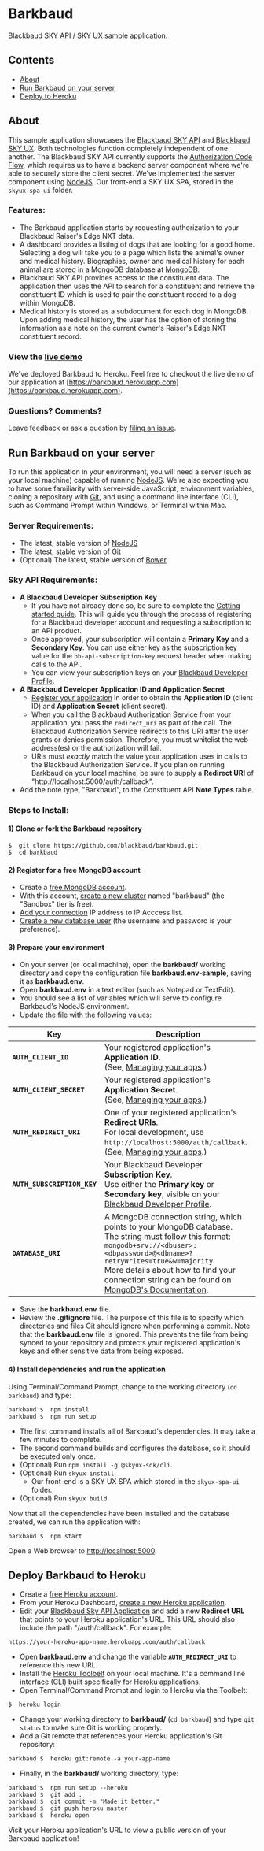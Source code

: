 # Barkbaud

Blackbaud SKY API / SKY UX sample application.

## Contents
- [About](#about)
- [Run Barkbaud on your server](#getting-started)
- [Deploy to Heroku](#deploy)

<h2 id="about">About</h2>

This sample application showcases the [Blackbaud SKY API](https://developer.blackbaud.com/skyapi/) and [Blackbaud SKY UX](http://developer.blackbaud.com/skyux). Both technologies function completely independent of one another.  The Blackbaud SKY API currently supports the [Authorization Code Flow](https://developer.blackbaud.com/skyapi/docs/authorization/auth-code-flow), which requires us to have a backend server component where we're able to securely store the client secret. We've implemented the server component using [NodeJS](https://nodejs.org/).  Our front-end a SKY UX SPA, stored in the `skyux-spa-ui` folder.

### Features:
- The Barkbaud application starts by requesting authorization to your Blackbaud Raiser's Edge NXT data.
- A dashboard provides a listing of dogs that are looking for a good home. Selecting a dog will take you to a page which lists the animal's owner and medical history. Biographies, owner and medical history for each animal are stored in a MongoDB database at [MongoDB](https://www.mongodb.com/).
- Blackbaud SKY API provides access to the constituent data. The application then uses the API to search for a constituent and retrieve the constituent ID which is used to pair the constituent record to a dog within MongoDB.
- Medical history is stored as a subdocument for each dog in MongoDB. Upon adding medical history, the user has the option of storing the information as a note on the current owner's Raiser's Edge NXT constituent record.

### View the [live demo](https://barkbaud.herokuapp.com)
We've deployed Barkbaud to Heroku. Feel free to checkout the live demo of our application at [https://barkbaud.herokuapp.com](https://barkbaud.herokuapp.com).

### Questions? Comments?
Leave feedback or ask a question by [filing an issue](https://github.com/blackbaud/barkbaud/issues).

<h2 id="getting-started">Run Barkbaud on your server</h2>

To run this application in your environment, you will need a server (such as your local machine) capable of running [NodeJS](https://nodejs.org/). We're also expecting you to have some familiarity with server-side JavaScript, environment variables, cloning a repository with [Git](https://git-scm.com/downloads), and using a command line interface (CLI), such as Command Prompt within Windows, or Terminal within Mac.

### Server Requirements:

- The latest, stable version of [NodeJS](https://nodejs.org/)
- The latest, stable version of [Git](https://git-scm.com/)
- (Optional) The latest, stable version of [Bower](http://bower.io/#install-bower)

### Sky API Requirements:

- **A Blackbaud Developer Subscription Key**
    - If you have not already done so, be sure to complete the [Getting started guide](https://developer.blackbaud.com/skyapi/docs/getting-started). This will guide you through the process of registering for a Blackbaud developer account and requesting a subscription to an API product.
    - Once approved, your subscription will contain a **Primary Key** and a **Secondary Key**.  You can use either key as the subscription key value for the `bb-api-subscription-key` request header when making calls to the API.
    - You can view your subscription keys on your [Blackbaud Developer Profile](https://developer.sky.blackbaud.com/developer).
- **A Blackbaud Developer Application ID and Application Secret**
    - [Register your application](https://developer.blackbaud.com/apps/) in order to obtain the **Application ID** (client ID) and **Application Secret** (client secret).
    - When you call the Blackbaud Authorization Service from your application, you pass the `redirect_uri` as part of the call. The Blackbaud Authorization Service redirects to this URI after the user grants or denies permission. Therefore, you must whitelist the web address(es) or the authorization will fail.
    - URIs must _exactly_ match the value your application uses in calls to the Blackbaud Authorization Service. If you plan on running Barkbaud on your local machine, be sure to supply a **Redirect URI** of "http://localhost:5000/auth/callback".
- Add the note type, "Barkbaud", to the Constituent API **Note Types** table.

### Steps to Install:

#### 1)  Clone or fork the Barkbaud repository

```
$  git clone https://github.com/blackbaud/barkbaud.git
$  cd barkbaud
```

#### 2)  Register for a free MongoDB account

- Create a [free MongoDB account](https://www.mongodb.com/cloud/atlas/signup).
- With this account, [create a new cluster](https://docs.atlas.mongodb.com/tutorial/deploy-free-tier-cluster/) named "barkbaud" (the "Sandbox" tier is free).
- [Add your connection](https://docs.atlas.mongodb.com/security/add-ip-address-to-list/) IP address to IP Acccess list.
- [Create a new database user](https://docs.atlas.mongodb.com/tutorial/create-mongodb-user-for-cluster/) (the username and password is your preference).

#### 3)  Prepare your environment

- On your server (or local machine), open the **barkbaud/** working directory and copy the configuration file **barkbaud.env-sample**, saving it as **barkbaud.env**.
- Open **barkbaud.env** in a text editor (such as Notepad or TextEdit).
- You should see a list of variables which will serve to configure Barkbaud's NodeJS environment.
- Update the file with the following values:

| Key | Description |
|---|---|
| **`AUTH_CLIENT_ID`** | Your registered application's **Application ID**.<br >(See, [Managing your apps](https://developer.blackbaud.com/apps/).) |
| **`AUTH_CLIENT_SECRET`** | Your registered application's **Application Secret**.<br>(See, [Managing your apps](https://developer.blackbaud.com/apps/).) |
| **`AUTH_REDIRECT_URI`** | One of your registered application's **Redirect URIs**. <br>For local development, use `http://localhost:5000/auth/callback`. <br>(See, [Managing your apps](https://developer.blackbaud.com/apps/).)  |
| **`AUTH_SUBSCRIPTION_KEY`** | Your Blackbaud Developer **Subscription Key**.<br>Use either the **Primary key** or **Secondary key**, visible on your [Blackbaud Developer Profile](https://developer.sky.blackbaud.com/developer). |
| **`DATABASE_URI`** | A MongoDB connection string, which points to your MongoDB database.<br>The string must follow this format: <br>`mongodb+srv://<dbuser>:<dbpassword>@<dbname>?retryWrites=true&w=majority`<br>More details about how to find your connection string can be found on [MongoDB's Documentation](https://docs.atlas.mongodb.com/tutorial/connect-to-your-cluster/). |

- Save the **barkbaud.env** file.
- Review the **.gitignore** file.  The purpose of this file is to specify which directories and files Git should ignore when performing a commit. Note that the **barkbaud.env** file is ignored. This prevents the file from being synced to your repository and protects your registered application's keys and other sensitive data from being exposed.

#### 4)  Install dependencies and run the application

Using Terminal/Command Prompt, change to the working directory (`cd barkbaud`) and type:

```
barkbaud $  npm install
barkbaud $  npm run setup
```

- The first command installs all of Barkbaud's dependencies. It may take a few minutes to complete.
- The second command builds and configures the database, so it should be executed only once.
- (Optional) Run `npm install -g @skyux-sdk/cli`.
- (Optional) Run `skyux install`.
    - Our front-end is a SKY UX SPA which stored in the `skyux-spa-ui` folder.
- (Optional) Run `skyux build`.

Now that all the dependencies have been installed and the database created, we can run the application with:

```
barkbaud $  npm start
```

Open a Web browser to <a href="http://localhost:5000">http://localhost:5000</a>.

<h2 id="deploy">Deploy Barkbaud to Heroku</h2>

- Create a [free Heroku account](https://signup.heroku.com/login).
- From your Heroku Dashboard, [create a new Heroku application](https://dashboard.heroku.com/new).
- Edit your [Blackbaud Sky API Application](https://developer.blackbaud.com/apps/) and add a new **Redirect URL** that points to your Heroku application's URL. This URL should also include the path "/auth/callback". For example:
```
https://your-heroku-app-name.herokuapp.com/auth/callback
```
- Open **barkbaud.env** and change the variable **`AUTH_REDIRECT_URI`** to reference this new URL.
- Install the [Heroku Toolbelt](https://toolbelt.heroku.com/) on your local machine. It's a command line interface (CLI) built specifically for Heroku applications.
- Open Terminal/Command Prompt and login to Heroku via the Toolbelt:

```
$  heroku login
```

- Change your working directory to **barkbaud/** (`cd barkbaud`) and type `git status` to make sure Git is working properly.
- Add a Git remote that references your Heroku application's Git repository:

```
barkbaud $  heroku git:remote -a your-app-name
```

- Finally, in the **barkbaud/** working directory, type:

```
barkbaud $  npm run setup --heroku
barkbaud $  git add .
barkbaud $  git commit -m "Made it better."
barkbaud $  git push heroku master
barkbaud $  heroku open
```
Visit your Heroku application's URL to view a public version of your Barkbaud application!
